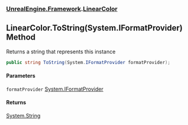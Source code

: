 ### [UnrealEngine.Framework](./UnrealEngine-Framework.md 'UnrealEngine.Framework').[LinearColor](./LinearColor.md 'UnrealEngine.Framework.LinearColor')
## LinearColor.ToString(System.IFormatProvider) Method
Returns a string that represents this instance  
```csharp
public string ToString(System.IFormatProvider formatProvider);
```
#### Parameters
<a name='UnrealEngine-Framework-LinearColor-ToString(System-IFormatProvider)-formatProvider'></a>
`formatProvider` [System.IFormatProvider](https://docs.microsoft.com/en-us/dotnet/api/System.IFormatProvider 'System.IFormatProvider')  
  
#### Returns
[System.String](https://docs.microsoft.com/en-us/dotnet/api/System.String 'System.String')  
